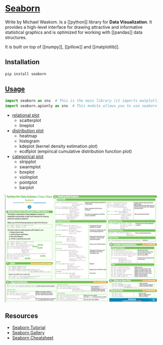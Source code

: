 # [Seaborn](https://seaborn.pydata.org/)

Write by Michael Waskom. Is a [[python]] library for **Data Visualization**. It provides a high-level interface for drawing attractive and informative statistical graphics and is optimized for working with [[pandas]] data structures.

It is built on top of [[numpy]], [[pillow]] and [[matplotlib]].

## Installation
```bash
pip install seaborn
```

## [Usage](seaborn.ipynb)
```python
import seaborn as sns  # This is the main library (it imports matplotlib as well)
import seaborn.apionly as sns  # This module allows you to use seaborn without importing matplotlib
```


- [relational plot](replot.ipynb)
    - scatterplot
    - lineplot
- [distribution plot](displot.ipynb)
    - heatmap
    - histogram
    - kdeplot (kernel density estimation plot)
    - ecdfplot (empirical cumulative distribution function plot)
- [categorical plot](catplot.ipynb)
    - stripplot
    - swarmplot
    - boxplot
    - violinplot
    - pointplot
    - barplot

![seaborn cheatsheet](seaborn%20cheatsheets.png)



## Resources
- [Seaborn Tutorial](https://seaborn.pydata.org/tutorial.html)
- [Seaborn Gallery](https://seaborn.pydata.org/examples/index.html)
- [Seaborn Cheatsheet](https://s3.amazonaws.com/assets.datacamp.com/blog_assets/Python_Seaborn_Cheat_Sheet.pdf)


